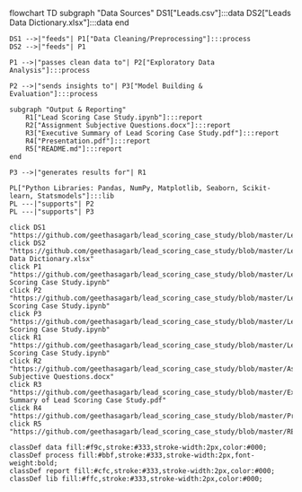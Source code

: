 flowchart TD
    subgraph "Data Sources"
        DS1["Leads.csv"]:::data
        DS2["Leads Data Dictionary.xlsx"]:::data
    end

    DS1 -->|"feeds"| P1["Data Cleaning/Preprocessing"]:::process
    DS2 -->|"feeds"| P1

    P1 -->|"passes clean data to"| P2["Exploratory Data Analysis"]:::process

    P2 -->|"sends insights to"| P3["Model Building & Evaluation"]:::process

    subgraph "Output & Reporting"
        R1["Lead Scoring Case Study.ipynb"]:::report
        R2["Assignment Subjective Questions.docx"]:::report
        R3["Executive Summary of Lead Scoring Case Study.pdf"]:::report
        R4["Presentation.pdf"]:::report
        R5["README.md"]:::report
    end

    P3 -->|"generates results for"| R1

    PL["Python Libraries: Pandas, NumPy, Matplotlib, Seaborn, Scikit-learn, Statsmodels"]:::lib
    PL ---|"supports"| P2
    PL ---|"supports"| P3

    click DS1 "https://github.com/geethasagarb/lead_scoring_case_study/blob/master/Leads.csv"
    click DS2 "https://github.com/geethasagarb/lead_scoring_case_study/blob/master/Leads Data Dictionary.xlsx"
    click P1 "https://github.com/geethasagarb/lead_scoring_case_study/blob/master/Lead Scoring Case Study.ipynb"
    click P2 "https://github.com/geethasagarb/lead_scoring_case_study/blob/master/Lead Scoring Case Study.ipynb"
    click P3 "https://github.com/geethasagarb/lead_scoring_case_study/blob/master/Lead Scoring Case Study.ipynb"
    click R1 "https://github.com/geethasagarb/lead_scoring_case_study/blob/master/Lead Scoring Case Study.ipynb"
    click R2 "https://github.com/geethasagarb/lead_scoring_case_study/blob/master/Assignment Subjective Questions.docx"
    click R3 "https://github.com/geethasagarb/lead_scoring_case_study/blob/master/Executive Summary of Lead Scoring Case Study.pdf"
    click R4 "https://github.com/geethasagarb/lead_scoring_case_study/blob/master/Presentation.pdf"
    click R5 "https://github.com/geethasagarb/lead_scoring_case_study/blob/master/README.md"

    classDef data fill:#f9c,stroke:#333,stroke-width:2px,color:#000;
    classDef process fill:#bbf,stroke:#333,stroke-width:2px,font-weight:bold;
    classDef report fill:#cfc,stroke:#333,stroke-width:2px,color:#000;
    classDef lib fill:#ffc,stroke:#333,stroke-width:2px,color:#000;
